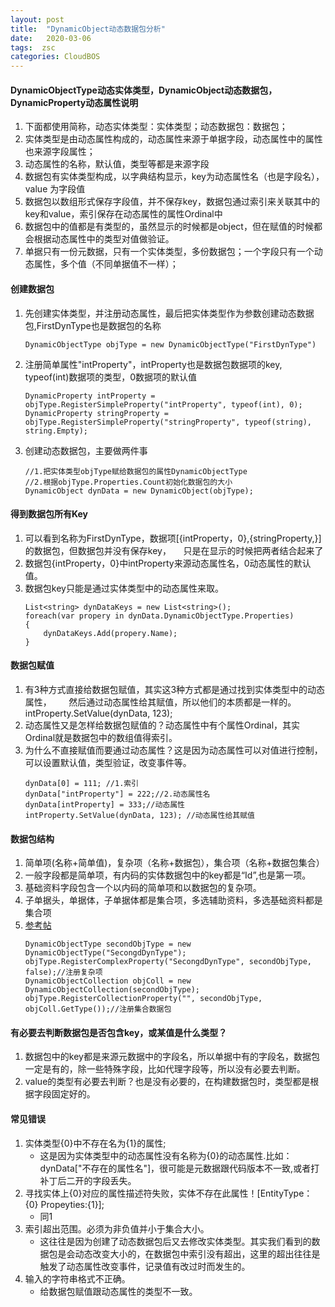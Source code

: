 ```yaml
---
layout: post
title:  "DynamicObject动态数据包分析"
date:   2020-03-06
tags:  zsc
categories: CloudBOS
---
```

 
#### DynamicObjectType动态实体类型，DynamicObject动态数据包，DynamicProperty动态属性说明
1. 下面都使用简称，动态实体类型：实体类型；动态数据包：数据包；
2. 实体类型是由动态属性构成的，动态属性来源于单据字段，动态属性中的属性也来源字段属性；          
3. 动态属性的名称，默认值，类型等都是来源字段
4. 数据包有实体类型构成，以字典结构显示，key为动态属性名（也是字段名），value 为字段值
5. 数据包以数组形式保存字段值，并不保存key，数据包通过索引来关联其中的key和value，索引保存在动态属性的属性Ordinal中
6. 数据包中的值都是有类型的，虽然显示的时候都是object，但在赋值的时候都会根据动态属性中的类型对值做验证。
7. 单据只有一份元数据，只有一个实体类型，多份数据包；一个字段只有一个动态属性，多个值（不同单据值不一样）；

#### 创建数据包
1. 先创建实体类型，并注册动态属性，最后把实体类型作为参数创建动态数据包,FirstDynType也是数据包的名称
    ```
    DynamicObjectType objType = new DynamicObjectType("FirstDynType")
    ```
2. 注册简单属性"intProperty"，intProperty也是数据包数据项的key, typeof(int)数据项的类型，0数据项的默认值
    ```
    DynamicProperty intProperty = objType.RegisterSimpleProperty("intProperty", typeof(int), 0);
    DynamicProperty stringProperty = objType.RegisterSimpleProperty("stringProperty", typeof(string), string.Empty);
    ```
3. 创建动态数据包，主要做两件事
    ```
    //1.把实体类型objType赋给数据包的属性DynamicObjectType
    //2.根据objType.Properties.Count初始化数据包的大小
    DynamicObject dynData = new DynamicObject(objType);
    ```

#### 得到数据包所有Key
1. 可以看到名称为FirstDynType，数据项[{intProperty，0},{stringProperty,}]的数据包，但数据包并没有保存key，
    只是在显示的时候把两者结合起来了
2. 数据包{intProperty，0}中intProperty来源动态属性名，0动态属性的默认值。
3. 数据包key只能是通过实体类型中的动态属性来取。
    ```
    List<string> dynDataKeys = new List<string>();
    foreach(var propery in dynData.DynamicObjectType.Properties)
    {
        dynDataKeys.Add(propery.Name);
    }
    ```

#### 数据包赋值
1. 有3种方式直接给数据包赋值，其实这3种方式都是通过找到实体类型中的动态属性，
      然后通过动态属性给其赋值，所以他们的本质都是一样的。intProperty.SetValue(dynData, 123);
2. 动态属性又是怎样给数据包赋值的？动态属性中有个属性Ordinal，其实Ordinal就是数据包中的数组值得索引。
3. 为什么不直接赋值而要通过动态属性？这是因为动态属性可以对值进行控制，可以设置默认值，类型验证，改变事件等。
    ```
    dynData[0] = 111; //1.索引
    dynData["intProperty"] = 222;//2.动态属性名
    dynData[intProperty] = 333;//动态属性
    intProperty.SetValue(dynData, 123); //动态属性给其赋值
    ```

#### 数据包结构
1. 简单项(名称+简单值)，复杂项（名称+数据包），集合项（名称+数据包集合）
2. 一般字段都是简单项，有内码的实体数据包中的key都是“Id”,也是第一项。
3. 基础资料字段包含一个以内码的简单项和以数据包的复杂项。
4. 子单据头，单据体，子单据体都是集合项，多选辅助资料，多选基础资料都是集合项
5. [参考帖](https://club.kingdee.com/forum.php?mod=viewthread&tid=1009805)
    ```
    DynamicObjectType secondObjType = new DynamicObjectType("SecongdDynType");
    objType.RegisterComplexProperty("SecongdDynType", secondObjType, false);//注册复杂项
    DynamicObjectCollection objColl = new DynamicObjectCollection(secondObjType);
    objType.RegisterCollectionProperty("", secondObjType, objColl.GetType());//注册集合数据包
    ```

#### 有必要去判断数据包是否包含key，或某值是什么类型？
1. 数据包中的key都是来源元数据中的字段名，所以单据中有的字段名，数据包一定是有的，除一些特殊字段，比如代理字段等，所以没有必要去判断。
2. value的类型有必要去判断？也是没有必要的，在构建数据包时，类型都是根据字段固定好的。

#### 常见错误
1. 实体类型{0}中不存在名为{1}的属性;
    * 这是因为实体类型中的动态属性没有名称为{0}的动态属性.比如：dynData["不存在的属性名"]，很可能是元数据跟代码版本不一致,或者打补丁后二开的字段丢失。
2. 寻找实体上{0}对应的属性描述符失败，实体不存在此属性！[EntityType：{0} Propeyties:{1}];
    * 同1
3. 索引超出范围。必须为非负值并小于集合大小。
    * 这往往是因为创建了动态数据包后又去修改实体类型。其实我们看到的数据包是会动态改变大小的，在数据包中索引没有超出，这里的超出往往是触发了动态属性改变事件，记录值有改过时而发生的。
4. 输入的字符串格式不正确。
    * 给数据包赋值跟动态属性的类型不一致。




